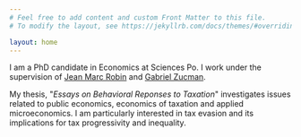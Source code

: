 ```yaml
---
# Feel free to add content and custom Front Matter to this file.
# To modify the layout, see https://jekyllrb.com/docs/themes/#overriding-theme-defaults

layout: home
---
```


I am a PhD candidate in Economics at Sciences Po. I work under the supervision of [Jean Marc Robin](https://sites.google.com/site/jmarcrobin/home?authuser=0) and [Gabriel Zucman](https://gabriel-zucman.eu/). 

My thesis, "*Essays on Behavioral Reponses to Taxation*" investigates issues related to public economics, economics of taxation and applied microeconomics. I am particularly interested in tax evasion and its implications for tax progressivity and inequality. 
